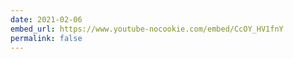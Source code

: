 ```yaml
---
date: 2021-02-06
embed_url: https://www.youtube-nocookie.com/embed/CcOY_HV1fnY
permalink: false
---
```


